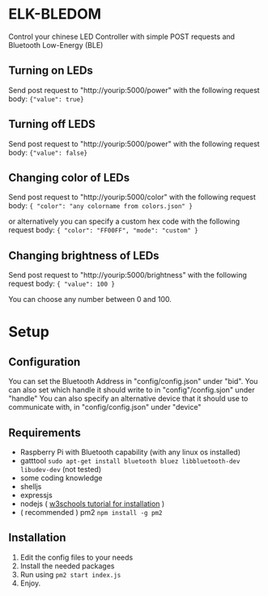 # ELK-BLEDOM
Control your chinese LED Controller with simple POST requests and Bluetooth Low-Energy (BLE)

## Turning on LEDs
Send post request to "http://yourip:5000/power" with the following request body: `{"value": true}`
## Turning off LEDS
Send post request to "http://yourip:5000/power" with the following request body: `{"value": false}`
## Changing color of LEDs
Send post request to "http://yourip:5000/color" with the following request body: 
`{ "color": "any colorname from colors.json" }` 

or alternatively you can specify a custom hex code with the following request body: 
`{ "color": "FF00FF", "mode": "custom" }`

## Changing brightness of LEDs
Send post request to "http://yourip:5000/brightness" with the following request body:
`{ "value": 100 }`

You can choose any number between 0 and 100.




# Setup
## Configuration
You can set the Bluetooth Address in "config/config.json" under "bid".
You can also set which handle it should write to in "config"/config.sjon" under "handle"
You can also specify an alternative device that it should use to communicate with, in "config/config.json" under "device"

## Requirements

 - Raspberry Pi with Bluetooth capability (with any linux os installed)
 - gatttool `sudo apt-get install bluetooth bluez libbluetooth-dev libudev-dev` (not tested)
 - some coding knowledge
- shelljs
- expressjs 
- nodejs   ( [w3schools tutorial for installation](https://www.w3schools.com/nodejs/nodejs_raspberrypi.asp) )
- ( recommended ) pm2 `npm install -g pm2`

## Installation

 1. Edit the config files to your needs
 2. Install the needed packages
 3. Run using `pm2 start index.js`
 4. Enjoy.

